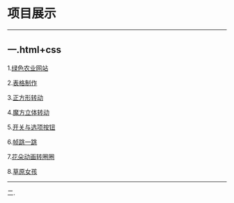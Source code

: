 <h1>项目展示</h1>
<hr>
<h2>一.html+css</h2>
  <p>1.<a href="http://MyisCZQ.github.io/html+css/农业/noye/index.html">绿色农业网站</a></p>
  <p>2.<a href="http://MyisCZQ.github.io/html+css/biaoge.html">表格制作</a></p>
  <p> 3.<a href="http://MyisCZQ.github.io/html+css/1.1.html">正方形转动</a></p> 
  <p>4.<a href="http://MyisCZQ.github.io/html+css/1.0.html">魔方立体转动</a></p>
  <p>5.<a href="http://MyisCZQ.github.io/html+css/5.0.html">开关与选项按钮</a></p>   
  <p>6.<a href="http://MyisCZQ.github.io/html+css/2.0.html">帧跳一跳</a></p>  
  <p>7.<a href="http://MyisCZQ.github.io/html+css/3.0.html">花朵动画转圈圈</a></p>  
  <p>8.<a href="http://MyisCZQ.github.io/html+css/4.0.html">草原女孩</a></p> 
<hr>  
 二.
  
  
